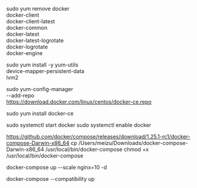 
sudo yum remove docker \
                  docker-client \
                  docker-client-latest \
                  docker-common \
                  docker-latest \
                  docker-latest-logrotate \
                  docker-logrotate \
                  docker-engine

sudo yum install -y yum-utils \
  device-mapper-persistent-data \
  lvm2


sudo yum-config-manager \
    --add-repo \
    https://download.docker.com/linux/centos/docker-ce.repo



sudo yum install docker-ce      


sudo systemctl start docker
sudo systemctl enable docker


https://github.com/docker/compose/releases/download/1.25.1-rc1/docker-compose-Darwin-x86_64
cp /Users/meizu/Downloads/docker-compose-Darwin-x86_64 /usr/local/bin/docker-compose
chmod +x /usr/local/bin/docker-compose


docker-compose up --scale nginx=10 -d

docker-compose --compatibility up
